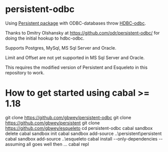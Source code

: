 persistent-odbc
===============
Using [Persistent package](http://hackage.haskell.org/package/persistent) with ODBC-databases 
throw [HDBC-odbc](http://hackage.haskell.org/package/hdbc-odbc).

Thanks to Dmitry Olshansky at https://github.com/odr/persistent-odbc/
for doing the initial hookup to hdbc-odbc.

Supports Postgres, MySql, MS Sql Server and Oracle.

Limit and Offset are not yet supported in MS Sql Server and Oracle.

This requires the modified version of Persistent and Esqueleto in this repository to work.

How to get started using cabal >= 1.18
======================================
git clone https://github.com/gbwey/persistent-odbc
git clone https://github.com/gbwey/persistent
git clone https://github.com/gbwey/esqueleto
cd persistent-odbc
cabal sandbox delete
cabal sandbox init
cabal sandbox add-source ..\persistent\persistent
cabal sandbox add-source ..\esqueleto
cabal install --only-dependencies
-- assuming all goes well then ...
cabal repl

